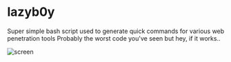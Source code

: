 # lazyb0y

Super simple bash script used to generate quick commands for various web penetration tools
Probably the worst code you've seen but hey, if it works.. 

![screen](https://user-images.githubusercontent.com/40675809/179372229-4919d976-f4a0-48ad-900b-bc08ba07398d.png)
